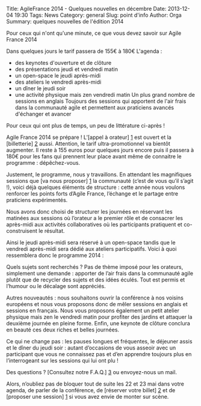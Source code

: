 Title: AgileFrance 2014 - Quelques nouvelles en décembre
Date: 2013-12-04 19:30
Tags: News
Category: general
Slug: point d'info
Author: Orga
Summary: quelques nouvelles de l'édition 2014

Pour ceux qui n'ont qu'une minute, ce que vous devez savoir sur Agile France 2014

Dans quelques jours le tarif passera de 155€ à 180€
L'agenda :
- des keynotes d'ouverture et de clôture
- des présentations jeudi et vendredi matin
- un open-space le jeudi après-midi
- des ateliers le vendredi après-midi
- un dîner le jeudi soir
- une activité physique mais zen vendredi matin
Un plus grand nombre de sessions en anglais
Toujours des sessions qui apportent de l'air frais dans la communauté agile et permettent aux praticiens avancés d'échanger et avancer


Pour ceux qui ont plus de temps, un peu de littérature ci-après !

Agile France 2014 se prépare ! L’[appel à orateur] [1] est ouvert et la [billetterie] [2] aussi. Attention, le tarif ultra-promotionnel va bientôt augmenter. Il reste à 155 euros pour quelques jours encore puis il passera à 180€ pour les fans qui prennent leur place avant même de connaitre le programme : dépêchez-vous.

Justement, le programme, nous y travaillons. En attendant les magnifiques sessions que [va nous proposer] [1] la communauté (c’est de vous qu’il s’agit !), voici déjà quelques éléments de structure : cette année nous voulons renforcer les points forts d’Agile France, l’échange et le partage entre praticiens expérimentés.

Nous avons donc choisi de structurer les journées en réservant les matinées aux sessions où l’orateur a le premier rôle et de consacrer les après-midi aux activités collaboratives où les participants pratiquent et co-construisent le résultat.

Ainsi le jeudi après-midi sera réservé à un open-space tandis que le vendredi après-midi sera dédié aux ateliers participatifs. Voici à quoi ressemblera donc le programme 2014 : 

Quels sujets sont recherchés ?
Pas de thème imposé pour les orateurs, simplement une demande : apporter de l’air frais dans la communauté agile plutôt que de recycler des sujets et des idées éculés. Tout est permis et l’humour ou le décalage sont appréciés. 

Autres nouveautés : nous souhaitons ouvrir la conférence à nos voisins européens et nous vous proposons donc de mêler sessions en anglais et sessions en français. Nous vous proposons également un petit atelier physique mais zen le vendredi matin pour profiter des jardins et attaquer la deuxième journée en pleine forme. Enfin, une keynote de clôture conclura en beauté ces deux riches et belles journées.

Ce qui ne change pas : les pauses longues et fréquentes, le déjeuner assis et le dîner du jeudi soir : autant d’occasions de vous asseoir avec un participant que vous ne connaissez pas et d’en apprendre toujours plus en l’interrogeant sur les sessions qui lui ont plu !

Des questions ? [Consultez notre F.A.Q.] [3] ou envoyez-nous un mail.

Alors, n’oubliez pas de bloquer tout de suite les 22 et 23 mai dans votre agenda, de parler de la conférence, de [réserver votre billet] [2] et de [proposer une session] [1] si vous avez envie de monter sur scène.


[1]:http://call4paper-agileconf.herokuapp.com/
[2]:http://www.conference-agile.fr/index.html
[3]:http://www.conference-agile.fr/pages/faq.html
[4]:mailto:contact@conference-agile.fr
